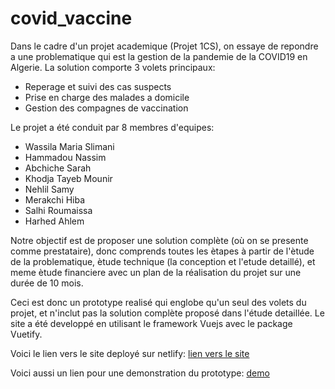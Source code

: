# covid_vaccine

Dans le cadre d'un projet academique (Projet 1CS), on essaye de repondre a une problematique qui est la gestion de la pandemie de la COVID19 en Algerie. La solution comporte 3 volets principaux:
- Reperage et suivi des cas suspects
- Prise en charge des malades a domicile
- Gestion des compagnes de vaccination

Le projet a été conduit par 8 membres d'equipes:
- Wassila Maria Slimani
- Hammadou Nassim
- Abchiche Sarah
- Khodja Tayeb Mounir
- Nehlil Samy 
- Merakchi Hiba
- Salhi Roumaissa
- Harhed Ahlem

Notre objectif est de proposer une solution complète (où on se presente comme prestataire), donc comprends toutes les ètapes à partir de l'ètude de la problematique, ètude technique (la conception et l'etude detaillé), et meme ètude financiere avec un plan de la réalisation du projet sur une durée de 10 mois.

Ceci est donc un prototype realisé qui englobe qu'un seul des volets du projet, et n'inclut pas la solution complète proposé dans l'étude detaillée.
Le site a été developpé en utilisant le framework Vuejs avec le package Vuetify.

Voici le lien vers le site deployé sur netlify: [lien vers le site](https://suivac.netlify.app/)

Voici aussi un lien pour une demonstration du prototype: [demo](https://drive.google.com/file/d/11eIOtAwt3iyLOdvik_Sb_afbjigAJOxl/view?usp=sharing)

